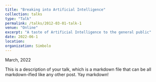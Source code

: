 ```yaml
---
title: "Breaking into Artificial Intelligence"
collection: talks
type: "Talk"
permalink: /talks/2012-03-01-talk-1
venue: "Online"
excerpt: "A taste of Artificial Intelligence to the general public"
date: 2022-06-1
location:
organization: Simbolo
---
```


<!-- exact date doesn't matter as it won't be displayed anyway -->

March, 2022

This is a description of your talk, which is a markdown file that can be all markdown-ified like any other post. Yay markdown!
